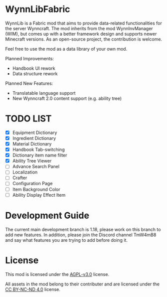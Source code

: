 # WynnLibFabric
WynnLib is a Fabric mod that aims to provide data-related functionalities for the server Wynncraft.
The mod inherits from the mod WynnInvManager (WIM), 
but comes up with a better framework design and supports newer Minecraft versions. 
As an open-source project, the contribution is welcome. 

Feel free to use the mod as a data library of your own mod. 

Planned Improvements: 
- Handbook UI rework
- Data structure rework

Planned New Features: 
- Translatable language support
- New Wynncraft 2.0 content support (e.g. ability tree)

# TODO LIST
- [x] Equipment Dictionary
- [x] Ingredient Dictionary
- [x] Material Dictionary
- [x] Handbook Tab-switching
- [x] Dictionary item name filter
- [x] Ability Tree Viewer
- [ ] Advance Search Panel
- [ ] Localization
- [ ] Crafter
- [ ] Configuration Page
- [ ] Item Background Color
- [ ] Ability Display Effect Item
# Development Guide
The current main development branch is 1.18,
please work on this branch to add new features.
In addition, please join the Discord channel TmW4mB8 
and say what features you are trying to add before doing it.

# License
This mod is licensed under the [AGPL-v3.0](https://www.gnu.org/licenses/agpl-3.0.en.html) license.

All assets in the mod belong to their contributer and are licensed under the [CC BY-NC-ND 4.0](https://creativecommons.org/licenses/by-nc-nd/4.0/) license.
